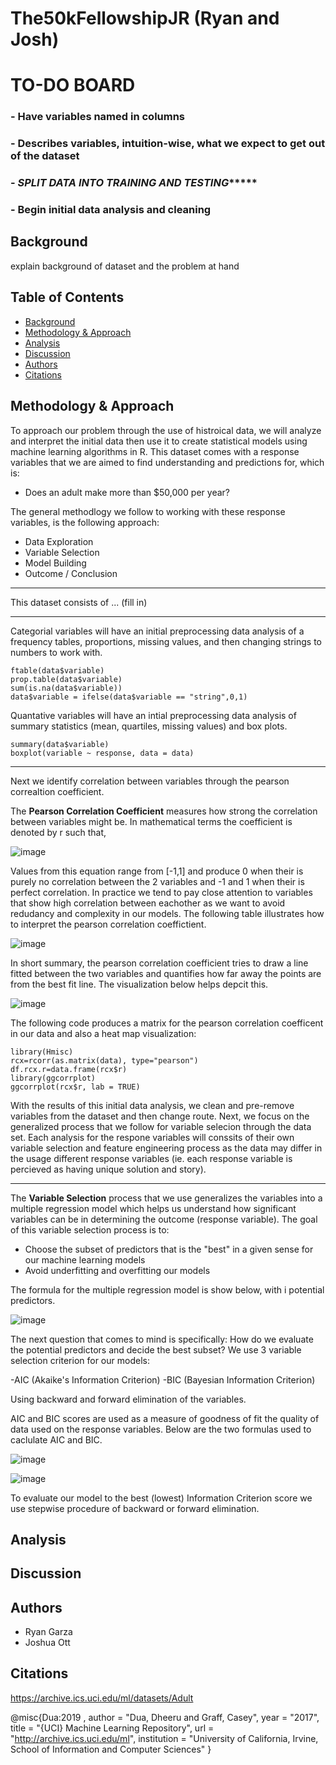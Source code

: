 # The50kFellowshipJR (Ryan and Josh) 

# TO-DO BOARD 

### - Have variables named in columns 
### - Describes variables, intuition-wise, what we expect to get out of the dataset
### - *********SPLIT DATA INTO TRAINING AND TESTING**************
### - Begin initial data analysis and cleaning

## Background 
explain background of dataset and the problem at hand 

## Table of Contents 

- [Background](#Background)
- [Methodology & Approach](#Methodology-and-Approach)
- [Analysis](#Analysis)
- [Discussion](#Discussion)
- [Authors](#Authors)
- [Citations](#Citations)

## Methodology & Approach 

To approach our problem through the use of histroical data, we will analyze and interpret the initial data then use it to create statistical models using machine learning algorithms in R. This dataset comes with a response variables that we are aimed to find understanding and predictions for, which is: 

- Does an adult make more than $50,000 per year? 

 The general methodlogy we follow to working with these response variables, is the following approach: 
 
  - Data Exploration
  - Variable Selection 
  - Model Building 
  - Outcome / Conclusion

----------------------------------------------------------------------------------------------------------------------------------------------------------------------------

This dataset consists of ... (fill in) 

-----------------------------------------------------------------------------------------------------------------------------------------------------------------------------

Categorial variables will have an initial preprocessing data analysis of a frequency tables, proportions, missing values, and then changing strings to numbers to work with. 

```
ftable(data$variable)
prop.table(data$variable)
sum(is.na(data$variable))
data$variable = ifelse(data$variable == "string",0,1)
```

Quantative variables will have an intial preprocessing data analysis of summary statistics (mean, quartiles, missing values) and box plots. 

```
summary(data$variable)
boxplot(variable ~ response, data = data)
```

----------------------------------------------------------------------------------------------------------------------------------------------------------------------------

Next we identify correlation between variables through the pearson correaltion coefficient.

The **Pearson Correlation Coefficient** measures how strong the correlation between variables might be. In mathematical terms the coefficient is denoted by r such that, 

![image](https://editor.analyticsvidhya.com/uploads/39170Formula.JPG)

Values from this equation range from [-1,1] and produce 0 when their is purely no correlation between the 2 variables and -1 and 1 when their is perfect correlation. In practice we tend to pay close attention to variables that show high correlation between eachother as we want to avoid redudancy and complexity in our models. 
The following table illustrates how to interpret the pearson correlation coeffictient.

![image](https://miro.medium.com/max/932/1*Qz_gwy4ZaSZuOpl3IyO2HA.png)

In short summary, the pearson correlation coefficient tries to draw a line fitted between the two variables and quantifies how far away the points are from the best fit line. The visualization below helps depcit this.

![image](https://editor.analyticsvidhya.com/uploads/25513Correlation.JPG)

The following code produces a matrix for the pearson correlation coefficent in our data and also a heat map visualization: 
```
library(Hmisc)
rcx=rcorr(as.matrix(data), type="pearson")
df.rcx.r=data.frame(rcx$r)
library(ggcorrplot)
ggcorrplot(rcx$r, lab = TRUE)
```
With the results of this initial data analysis, we clean and pre-remove variables from the dataset and then change route. Next, we focus on the generalized process that we follow for variable selecion through the data set. Each analysis for the respone variables will conssits of their own variable selection and feature engineering process as the data may differ in the usage different response variables (ie. each response variable is percieved as having unique solution and story). 

--------------------------------------------------------------------------------------------------------------------------------------------------------------------------------

The **Variable Selection** process that we use generalizes the variables into a multiple regression model which helps us understand how significant variables can be in determining the outcome (response variable). The goal of this variable selection process is to: 

- Choose the subset of predictors that is the "best" in a given sense for our machine learning models
- Avoid underfitting and overfitting our models

The formula for the multiple regression model is show below, with i potential predictors.

![image](https://miro.medium.com/max/1400/1*39FkA9sgT6E_txFT_KANjw.png)

The next question that comes to mind is specifically: How do we evaluate the potential predictors and decide the best subset?
We use 3 variable selection criterion for our models: 

-AIC (Akaike's Information Criterion)
-BIC (Bayesian Information Criterion)

Using backward and forward elimination of the variables. 


AIC and BIC scores are used as a measure of goodness of fit the quality of data used on the response variables. Below are the two formulas used to caclulate AIC and BIC.

![image](https://wikimedia.org/api/rest_v1/media/math/render/svg/fe67d436d9064a370cbe800b24b05ee8a68d491b)

![image](https://wikimedia.org/api/rest_v1/media/math/render/svg/9fb26ce833300f98a6df6039624fc7ffaf4ce7fb)

To evaluate our model to the best (lowest) Information Criterion score we use stepwise procedure of backward or forward elimination. 


## Analysis 

## Discussion

## Authors

- Ryan Garza
- Joshua Ott

## Citations 

https://archive.ics.uci.edu/ml/datasets/Adult

@misc{Dua:2019 ,
author = "Dua, Dheeru and Graff, Casey",
year = "2017",
title = "{UCI} Machine Learning Repository",
url = "http://archive.ics.uci.edu/ml",
institution = "University of California, Irvine, School of Information and Computer Sciences" }
